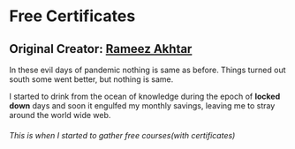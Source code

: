 # Free Certificates

## Original Creator: [Rameez Akhtar](https://www.linkedin.com/in/ramease) 

In these evil days of pandemic nothing is same as before. Things turned out south some went better, but nothing is same.

I started to drink from the ocean of knowledge during the epoch of **locked down** days and soon it engulfed my monthly savings, leaving me to stray around the world wide web.

###### This is when I started to gather free courses(with certificates)
